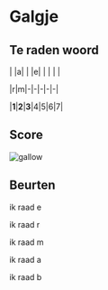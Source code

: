 # Galgje

## Te raden woord

| |a| | |e| | | | |

|r|m|-|-|-|-|-|

|**1**|**2**|**3**|4|5|6|7|

## Score
![gallow](./images/3.png)

## Beurten

ik raad e

ik raad r

ik raad m

ik raad a

ik raad b